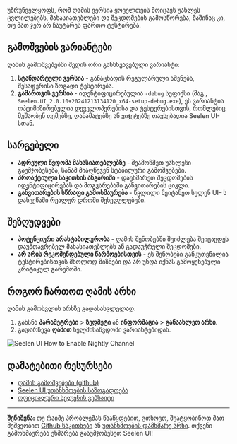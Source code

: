 უზრუნველყოფს, რომ ღამის ვერსია ყოველთვის მოიცავს უახლეს ცვლილებებს,
მახასიათებლები და შეცდომების გამოსწორება, მაშინაც კი, თუ მათ ჯერ არ ჩაუტარეს
ფართო ტესტირება.

## გამოშვების ვარიანტები

ღამის გამოშვებებში შედის ორი განსხვავებული ვარიანტი:

1. **სტანდარტული ვერსია** - განაცხადის რეგულარული აშენება, შესაფერისი ზოგადი
   ტესტირება.
2. **გამართვის ვერსია** - იდენტიფიცირებულია `-debug` სუფიქსი (მაგ.,
   `Seelen.UI_2.0.10+20241213134120_x64-setup-debug.exe`), ეს ვარიანტია
   ოპტიმიზირებულია დეველოპერებისა და ტესტერებისთვის, რომლებიც მუშაობენ თემებზე,
   დანამატებზე ან ვიჯეტებზე თავსებადია Seelen UI- სთან.

## სარგებელი

- **ადრეული წვდომა მახასიათებლებზე** - შეამოწმეთ უახლესი გაუმჯობესება, სანამ
  მიაღწევენ სტაბილური გამოშვებები.
- **პროაქტიული საკითხის ანგარიში** - დაეხმარეთ შეცდომების იდენტიფიცირებას და
  მოგვარებაში განვითარების ციკლი.
- **განვითარების სწრაფი გამოხმაურება** - წვლილი შეიტანეთ სელენ UI– ს დახვეწაში
  რეალურ დროში შეხედულებები.

## შეზღუდვები

- **პოტენციური არასტაბილურობა** - ღამის შენობებში შეიძლება შეიცავდეს
  დაუმთავრებელ მახასიათებლებს ან გადაუჭრელი შეცდომები.
- **არ არის რეკომენდებული წარმოებისთვის** - ეს შენობები განკუთვნილია
  ტესტირებისთვის მხოლოდ მიზნები და არ უნდა იქნას გამოყენებული კრიტიკულ გარემოში.

## როგორ ჩართოთ ღამის არხი

ღამის გამოსვლის არხზე გადასასვლელად:

1. გახსნა **პარამეტრები** > **ზედმეტი** ან **ინფორმაცია** > **განაახლეთ არხი**.
2. გადარჩევა **ღამით** ხელმისაწვდომი ვარიანტებიდან.

![Seelen UI How to Enable Nightly Channel](https://github.com/user-attachments/assets/ae88aeac-98cc-4424-a9e7-fb59740b694e)

## დამატებითი რესურსები

- [ღამის გამოშვებები (github)](https://github.com/eythaann/Seelen-UI/releases/tag/nightly)
- [Seelen UI უთანხმოების საზოგადოება](https://discord.gg/ABfASx5ZAJ)
- [ოფიციალური სელენის ვებსაიტი](https://seelen.io)

---

**შენიშვნა:** თუ რაიმე პრობლემას წააწყდებით, გთხოვთ, შეატყობინოთ მათ მეშვეობით
[Github საკითხები](https://github.com/eythaann/Seelen-UI/issues) ან
[უთანხმოების დამხმარე არხი](https://discord.gg/ABfASx5ZAJ). თქვენი გამოხმაურება
ეხმარება გააუმჯობესეთ Seelen UI!
